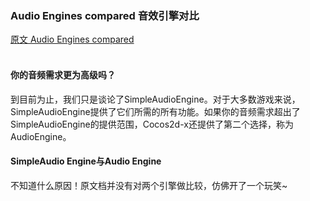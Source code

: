 ### Audio Engines compared  音效引擎对比
[原文 Audio Engines compared](https://docs.cocos2d-x.org/cocos2d-x/v4/en/audio/engines.html) 
<br>
<br>

#### 你的音频需求更为高级吗？
到目前为止，我们只是谈论了SimpleAudioEngine。对于大多数游戏来说，SimpleAudioEngine提供了它们所需的所有功能。如果你的音频需求超出了SimpleAudioEngine的提供范围，Cocos2d-x还提供了第二个选择，称为AudioEngine。

#### SimpleAudio Engine与Audio Engine
不知道什么原因！原文档并没有对两个引擎做比较，仿佛开了一个玩笑~ 